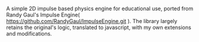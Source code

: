 A simple 2D impulse based physics engine for educational use, ported from
Randy Gaul's Impulse Engine( https://github.com/RandyGaul/ImpulseEngine.git ).
The library largely retains the original's logic, translated to javascript,
with my own extensions and modifications.
